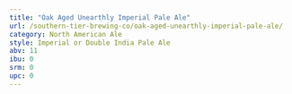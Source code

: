 ```yaml
---
title: "Oak Aged Unearthly Imperial Pale Ale"
url: /southern-tier-brewing-co/oak-aged-unearthly-imperial-pale-ale/
category: North American Ale
style: Imperial or Double India Pale Ale
abv: 11
ibu: 0
srm: 0
upc: 0
---
```


